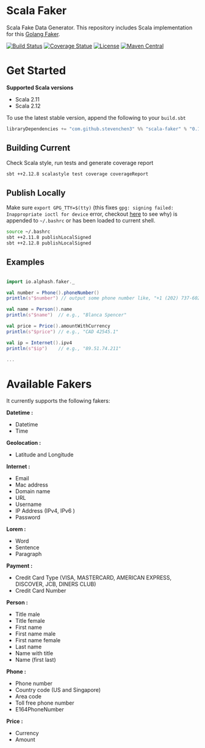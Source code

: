 # Scala Faker

Scala Fake Data Generator. This repository includes Scala implementation for this [Golang Faker](https://github.com/bxcodec/faker).

[![Build Status](https://travis-ci.org/stevenchen3/scala-faker.svg?branch=master)](https://travis-ci.org/stevenchen3/scala-faker)
[![Coverage Statue](https://img.shields.io/codecov/c/github/stevenchen3/scala-faker/master.svg)](https://codecov.io/gh/stevenchen3/scala-faker)
[![License](https://img.shields.io/github/license/stevenchen3/scala-faker.svg)](https://github.com/stevenchen3/faker/blob/master/LICENSE)
[![Maven Central](https://img.shields.io/maven-central/v/com.github.stevenchen3/scala-faker_2.12.svg)](https://maven-badges.herokuapp.com/maven-central/com.github.stevenchen3/scala-faker_2.12)



# Get Started

**Supported Scala versions**
* Scala 2.11
* Scala 2.12

To use the latest stable version, append the following to your `build.sbt`

```scala
libraryDependencies += "com.github.stevenchen3" %% "scala-faker" % "0.1.0-rc1"
```


## Building Current

Check Scala style, run tests and generate coverage report

```bash
sbt ++2.12.8 scalastyle test coverage coverageReport
```


## Publish Locally

Make sure `export GPG_TTY=$(tty)` (this fixes `gpg: signing failed: Inappropriate ioctl for device` error, checkout [here](https://github.com/keybase/keybase-issues/issues/2798) to see why) is appended to `~/.bashrc` or has been loaded to current shell.

```bash
source ~/.bashrc
sbt ++2.11.8 publishLocalSigned
sbt ++2.12.8 publishLocalSigned
```


## Examples

```scala

import io.alphash.faker._

val number = Phone().phoneNumber()
println(s"$number") // output some phone number like, "+1 (202) 737-6022"

val name = Person().name
println(s"$name")  // e.g., "Blanca Spencer"

val price = Price().amountWithCurrency
println(s"$price") // e.g., "CAD 42545.1"

val ip = Internet().ipv4
println(s"$ip")    // e.g., "89.51.74.211"

...

```


# Available Fakers

It currently supports the following fakers:

**Datetime :**
* Datetime
* Time

**Geolocation :**
* Latitude and Longitude

**Internet :**
* Email
* Mac address
* Domain name
* URL
* Username
* IP Address (IPv4, IPv6 )
* Password

**Lorem :**
* Word
* Sentence
* Paragraph

**Payment :**
* Credit Card Type (VISA, MASTERCARD, AMERICAN EXPRESS, DISCOVER, JCB, DINERS CLUB)
* Credit Card Number

**Person :**
* Title male
* Title female
* First name
* First name male
* First name female
* Last name
* Name with title
* Name (first last)

**Phone :**
* Phone number
* Country code (US and Singapore)
* Area code
* Toll free phone number
* E164PhoneNumber

**Price :**
* Currency
* Amount
